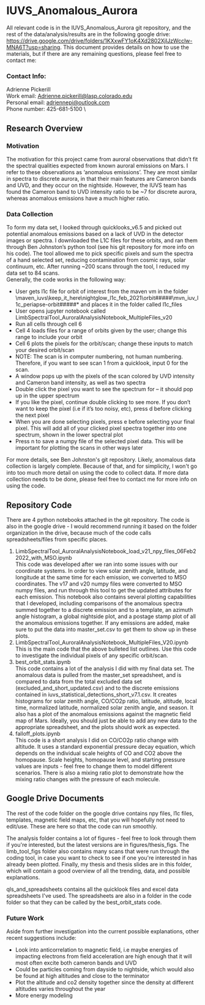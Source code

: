 # IUVS_Anomalous_Aurora

All relevant code is in the IUVS_Anomalous_Aurora git repository, and the rest of the data/analysis/results are in the following google drive: https://drive.google.com/drive/folders/1KXxwFY1oK4Xd2802XjIJzWcclw-MNA6T?usp=sharing. This document provides details on how to use the materials, but if there are any remaining questions, please feel free to contact me:
### Contact Info:
Adrienne Pickerill \
Work email: Adrienne.pickerill@lasp.colorado.edu \
Personal email: adriennepi@outlook.com \
Phone number: 425-681-5100 \

## Research Overview
### Motivation
The motivation for this project came from auroral observations that didn’t fit the spectral qualities expected from known auroral emissions on Mars. I refer to these observations as ‘anomalous emissions’. They are most similar in spectra to discrete aurora, in that their main features are Cameron bands and UVD, and they occur on the nightside. However, the IUVS team has found the Cameron band to UVD intensity ratio to be ~7 for discrete aurora, whereas anomalous emissions have a much higher ratio. 
### Data Collection
To form my data set, I looked through quicklooks_v6.5 and picked out potential anomalous emissions based on a lack of UVD in the detector images or spectra. I downloaded the L1C files for these orbits, and ran them through Ben Johnston’s python tool (see his git repository for more info on his code). The tool allowed me to pick specific pixels and sum the spectra of a hand selected set, reducing contamination from cosmic rays, solar continuum, etc. After running ~200 scans through the tool, I reduced my data set to 84 scans. \
Generally, the code works in the following way:
- User gets l1c file for orbit of interest from the maven vm in the folder \maven_iuvs\keep_it_here\nightglow_l1c_feb_2021\orbit#####\mvn_iuv_l1c_periapse-orbit#####* and places it in the folder called l1c_files
- User opens jupyter notebook called LimbSpectralTool_AuroralAnalysisNotebook_MultipleFiles_v20
- Run all cells through cell 6
- Cell 4 loads files for a range of orbits given by the user; change this range to include your orbit
- Cell 6 plots the pixels for the orbit/scan; change these inputs to match your desired orbit/scan 
- NOTE: The scan is in computer numbering, not human numbering. Therefore, if you want to see scan 1 from a quicklook, input 0 for the scan.
- A window pops up with the pixels of the scan colored by UVD intensity and Cameron band intensity, as well as two spectra
- Double click the pixel you want to see the spectrum for – it should pop up in the upper spectrum
- If you like the pixel, continue double clicking to see more. If you don’t want to keep the pixel (i.e if it’s too noisy, etc), press d before clicking the next pixel
- When you are done selecting pixels, press e before selecting your final pixel. This will add all of your clicked pixel spectra together into one spectrum, shown in the lower spectral plot
- Press n to save a numpy file of the selected pixel data. This will be important for plotting the scans in other ways later

For more details, see Ben Johnston's git repository. Likely, anomalous data collection is largely complete. Because of that, and for simplicity, I won't go into too much more detail on using the code to collect data. If more data collection needs to be done, please feel free to contact me for more info on using the code.

## Repository Code
There are 4 python notebooks attached in the git repository. The code is also in the google drive - I would recommend running it based on the folder organization in the drive, because much of the code calls spreadsheets/files from specific places. 
1. LimbSpectralTool_AuroralAnalysisNotebook_load_v21_npy_files_06Feb22022_with_MSO.ipynb \
This code was developed after we ran into some issues with our coordinate systems. In order to view solar zenith angle, latitude, and longitude at the same time for each emission, we converted to MSO coordinates. The v17 and v20 numpy files were converted to MSO numpy files, and run through this tool to get the updated attributes for each emission. This notebook also contains several plotting capabilities that I developed, including comparisons of the anomalous spectra summed together to a discrete emission and to a template, an azimuth angle histogram, a global nightside plot, and a postage stamp plot of all the anomalous emissions together. If any emissions are added, make sure to put the data into master_set.csv to get them to show up in these plots.
2. LimbSpectralTool_AuroralAnalysisNotebook_MultipleFiles_V20.ipynb \
This is the main code that the above bulleted list outlines. Use this code to investigate the individual pixels of any specific orbit/scan.
3. best_orbit_stats.ipynb \
This code contains a lot of the analysis I did with my final data set. The anomalous data is pulled from the master_set spreadsheet, and is compared to data from the total excluded data set (excluded_and_short_updated.csv) and to the discrete emissions contained in iuvs_statistical_detections_short_v7.1.csv. It creates histograms for solar zenith angle, CO/CO2p ratio, latitude, altitude, local time, normalized latitude, normalized solar zenith angle, and season. It also has a plot of the anomalous emissions against the magnetic field map of Mars. Ideally, you should just be able to add any new data to the appropriate spreadsheet, and the plots should work as expected. 
4. falloff_plots.ipynb \
This code is a short analysis I did on CO/CO2p ratio change with altitude. It uses a standard exponential pressure decay equation, which depends on the individual scale heights of CO and CO2 above the homopause. Scale heights, homopause level, and starting pressure values are inputs - feel free to change them to model different scenarios. There is also a mixing ratio plot to demonstrate how the mixing ratio changes with the pressure of each molecule.

## Google Drive Documents
The rest of the code folder on the google drive contains npy files, l1c files, templates, magnetic field maps, etc, that you will hopefully not need to edit/use. These are here so that the code can run smoothly. 

The analysis folder contains a lot of figures - feel free to look through them if you're interested, but the latest versions are in figures/thesis_figs. The limb_tool_figs folder also contains many scans that were run through the coding tool, in case you want to check to see if one you're interested in has already been plotted. Finally, my thesis and thesis slides are in this folder, which will contain a good overview of all the trending, data, and possible explanations.

qls_and_spreadsheets contains all the quicklook files and excel data spreadsheets I've used. The spreadsheets are also in a folder in the code folder so that they can be called by the best_orbit_stats code. 

### Future Work
Aside from further investigation into the current possible explanations, other recent suggestions include:
- Look into anticorrelation to magnetic field, i.e maybe energies of impacting electrons from field acceleration are high enough that it will most often excite both cameron bands and UVD
-  Could be particles coming from dayside to nightside, which would also be found at high altitudes and close to the terminator
-  Plot the altitude and co2 density together since the density at different altitudes varies throughout the year
-  More energy modeling

